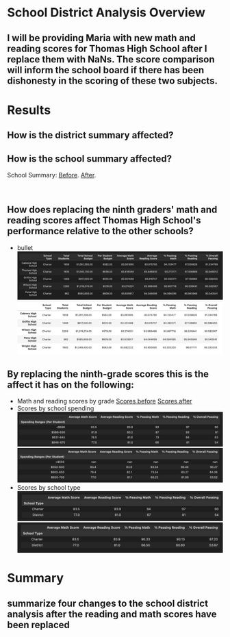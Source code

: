 # School District Analysis Overview
## I will be providing Maria with new math and reading scores for Thomas High School after I replace them with NaNs. The score comparison will inform the school board if there has been dishonesty in the scoring of these two subjects.  

# Results
## How is the district summary affected?


## How is the school summary affected?
School Summary: [Before](https://github.com/ramon0101alonso/School-District-Analysis/blob/main/before%20summary.png). [After](https://github.com/ramon0101alonso/School-District-Analysis/blob/main/after%20summary.png).

![]()
## How does replacing the ninth graders' math and reading scores affect Thomas High School's performance relative to the other schools?
- bullet
![top 5 before](https://github.com/ramon0101alonso/School-District-Analysis/blob/main/Before%20top%205.png)
![top 5 after](https://github.com/ramon0101alonso/School-District-Analysis/blob/main/Top%205%20After.png)
## By replacing the ninth-grade scores this is the affect it has on the following:

- Math and reading scores by grade
[Scores before](https://github.com/ramon0101alonso/School-District-Analysis/blob/main/scores%20by%20grade%20before.png)
[Scores after](https://github.com/ramon0101alonso/School-District-Analysis/blob/main/scores%20by%20grade%20after.png)
- Scores by school spending
![Spending before](https://github.com/ramon0101alonso/School-District-Analysis/blob/main/before%20spending.png)
![Spending after](https://github.com/ramon0101alonso/School-District-Analysis/blob/main/after%20Nan%20spending.png)
- Scores by school type
![Scores before](https://github.com/ramon0101alonso/School-District-Analysis/blob/main/scores%20before%20by%20type.png)
![Scores after](https://github.com/ramon0101alonso/School-District-Analysis/blob/main/scores%20after%20by%20type.png)
# Summary
## summarize four changes to the school district analysis after the reading and math scores have been replaced
